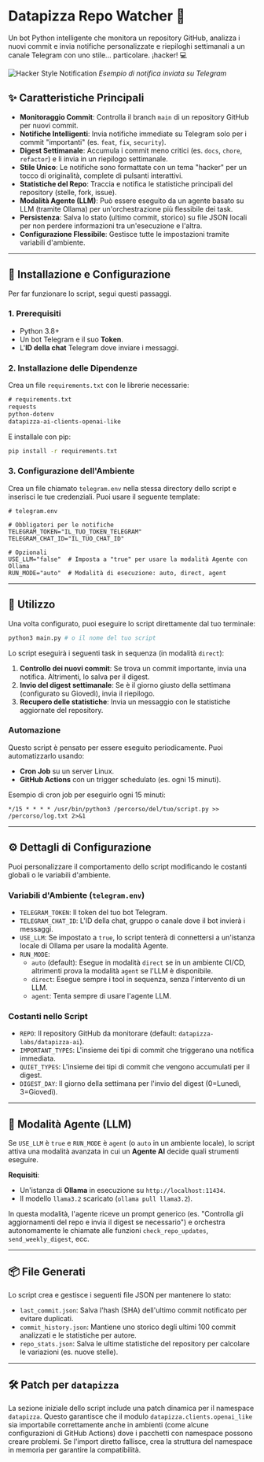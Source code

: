 # Datapizza Repo Watcher 🤖

Un bot Python intelligente che monitora un repository GitHub, analizza i nuovi commit e invia notifiche personalizzate e riepiloghi settimanali a un canale Telegram con uno stile... particolare. ¡hacker! 💻

![Hacker Style Notification](https://i.imgur.com/r3g3a7x.png) 
*Esempio di notifica inviata su Telegram*

## ✨ Caratteristiche Principali

-   **Monitoraggio Commit**: Controlla il branch `main` di un repository GitHub per nuovi commit.
-   **Notifiche Intelligenti**: Invia notifiche immediate su Telegram solo per i commit "importanti" (es. `feat`, `fix`, `security`).
-   **Digest Settimanale**: Accumula i commit meno critici (es. `docs`, `chore`, `refactor`) e li invia in un riepilogo settimanale.
-   **Stile Unico**: Le notifiche sono formattate con un tema "hacker" per un tocco di originalità, complete di pulsanti interattivi.
-   **Statistiche del Repo**: Traccia e notifica le statistiche principali del repository (stelle, fork, issue).
-   **Modalità Agente (LLM)**: Può essere eseguito da un agente basato su LLM (tramite Ollama) per un'orchestrazione più flessibile dei task.
-   **Persistenza**: Salva lo stato (ultimo commit, storico) su file JSON locali per non perdere informazioni tra un'esecuzione e l'altra.
-   **Configurazione Flessibile**: Gestisce tutte le impostazioni tramite variabili d'ambiente.

---

## 🔧 Installazione e Configurazione

Per far funzionare lo script, segui questi passaggi.

### 1. Prerequisiti

-   Python 3.8+
-   Un bot Telegram e il suo **Token**.
-   L'**ID della chat** Telegram dove inviare i messaggi.

### 2. Installazione delle Dipendenze

Crea un file `requirements.txt` con le librerie necessarie:

```txt
# requirements.txt
requests
python-dotenv
datapizza-ai-clients-openai-like
```

E installale con pip:

```bash
pip install -r requirements.txt
```

### 3. Configurazione dell'Ambiente

Crea un file chiamato `telegram.env` nella stessa directory dello script e inserisci le tue credenziali. Puoi usare il seguente template:

```env
# telegram.env

# Obbligatori per le notifiche
TELEGRAM_TOKEN="IL_TUO_TOKEN_TELEGRAM"
TELEGRAM_CHAT_ID="IL_TUO_CHAT_ID"

# Opzionali
USE_LLM="false"  # Imposta a "true" per usare la modalità Agente con Ollama
RUN_MODE="auto"  # Modalità di esecuzione: auto, direct, agent
```

---

## 🚀 Utilizzo

Una volta configurato, puoi eseguire lo script direttamente dal tuo terminale:

```bash
python3 main.py # o il nome del tuo script
```

Lo script eseguirà i seguenti task in sequenza (in modalità `direct`):
1.  **Controllo dei nuovi commit**: Se trova un commit importante, invia una notifica. Altrimenti, lo salva per il digest.
2.  **Invio del digest settimanale**: Se è il giorno giusto della settimana (configurato su Giovedì), invia il riepilogo.
3.  **Recupero delle statistiche**: Invia un messaggio con le statistiche aggiornate del repository.

### Automazione

Questo script è pensato per essere eseguito periodicamente. Puoi automatizzarlo usando:
-   **Cron Job** su un server Linux.
-   **GitHub Actions** con un trigger schedulato (es. ogni 15 minuti).

Esempio di cron job per eseguirlo ogni 15 minuti:

```crontab
*/15 * * * * /usr/bin/python3 /percorso/del/tuo/script.py >> /percorso/log.txt 2>&1
```

---

## ⚙️ Dettagli di Configurazione

Puoi personalizzare il comportamento dello script modificando le costanti globali o le variabili d'ambiente.

### Variabili d'Ambiente (`telegram.env`)

-   `TELEGRAM_TOKEN`: Il token del tuo bot Telegram.
-   `TELEGRAM_CHAT_ID`: L'ID della chat, gruppo o canale dove il bot invierà i messaggi.
-   `USE_LLM`: Se impostato a `true`, lo script tenterà di connettersi a un'istanza locale di Ollama per usare la modalità Agente.
-   `RUN_MODE`:
    -   `auto` (default): Esegue in modalità `direct` se in un ambiente CI/CD, altrimenti prova la modalità `agent` se l'LLM è disponibile.
    -   `direct`: Esegue sempre i tool in sequenza, senza l'intervento di un LLM.
    -   `agent`: Tenta sempre di usare l'agente LLM.

### Costanti nello Script

-   `REPO`: Il repository GitHub da monitorare (default: `datapizza-labs/datapizza-ai`).
-   `IMPORTANT_TYPES`: L'insieme dei tipi di commit che triggerano una notifica immediata.
-   `QUIET_TYPES`: L'insieme dei tipi di commit che vengono accumulati per il digest.
-   `DIGEST_DAY`: Il giorno della settimana per l'invio del digest (0=Lunedì, 3=Giovedì).

---

## 🧠 Modalità Agente (LLM)

Se `USE_LLM` è `true` e `RUN_MODE` è `agent` (o `auto` in un ambiente locale), lo script attiva una modalità avanzata in cui un **Agente AI** decide quali strumenti eseguire.

**Requisiti**:
-   Un'istanza di **Ollama** in esecuzione su `http://localhost:11434`.
-   Il modello `llama3.2` scaricato (`ollama pull llama3.2`).

In questa modalità, l'agente riceve un prompt generico (es. "Controlla gli aggiornamenti del repo e invia il digest se necessario") e orchestra autonomamente le chiamate alle funzioni `check_repo_updates`, `send_weekly_digest`, ecc.

---

## 📦 File Generati

Lo script crea e gestisce i seguenti file JSON per mantenere lo stato:

-   `last_commit.json`: Salva l'hash (SHA) dell'ultimo commit notificato per evitare duplicati.
-   `commit_history.json`: Mantiene uno storico degli ultimi 100 commit analizzati e le statistiche per autore.
-   `repo_stats.json`: Salva le ultime statistiche del repository per calcolare le variazioni (es. nuove stelle).

---

## 🛠️ Patch per `datapizza`

La sezione iniziale dello script include una patch dinamica per il namespace `datapizza`. Questo garantisce che il modulo `datapizza.clients.openai_like` sia importabile correttamente anche in ambienti (come alcune configurazioni di GitHub Actions) dove i pacchetti con namespace possono creare problemi. Se l'import diretto fallisce, crea la struttura del namespace in memoria per garantire la compatibilità.
